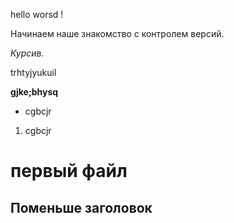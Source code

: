 hello worsd ! 

Начинаем наше знакомство с контролем версий.

*Курсив.*

trhtyjyukuil

**gjke;bhysq**

* cgbcjr

1. cgbcjr

# первый файл
## Поменьше заголовок